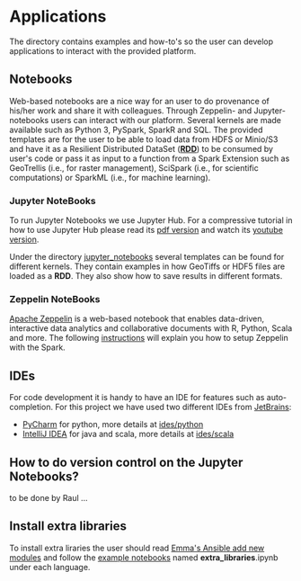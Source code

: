 # Applications

The directory contains examples and how-to's so the user can develop applications to interact with the provided platform.

## Notebooks

Web-based notebooks are a nice way for an user to do provenance of his/her work and share it with colleagues. Through Zeppelin- and Jupyter- notebooks users can interact with our platform. Several kernels are made available such as Python 3, PySpark, SparkR and SQL. The provided templates are for the user to be able to load data from HDFS or Minio/S3 and have it as a Resilient Distributed DataSet ([**RDD**](https://spark.apache.org/docs/latest/programming-guide.html#resilient-distributed-datasets-rdds)) to be consumed by user's code or pass it as input to a function from a Spark Extension such as GeoTrellis (i.e., for raster management), SciSpark (i.e., for scientific computations) or SparkML (i.e., for machine learning).

### Jupyter NoteBooks
To run Jupyter Notebooks we use Jupyter Hub. For a compressive tutorial in how to use Jupyter Hub please read its [pdf version](https://github.com/jupyterhub/jupyterhub-tutorial/blob/master/JupyterHub.pdf) and watch its [youtube version](https://youtu.be/gSVvxOchT8Y).

Under the directory [jupyter_notebooks](./notebooks/) several templates can be found for different kernels. They contain examples in how GeoTiffs or HDF5 files are loaded as a **RDD**. They also show how to save results in different formats.

### Zeppelin NoteBooks
[Apache Zeppelin](https://zeppelin.apache.org/) is a web-based notebook that enables data-driven, interactive data analytics and collaborative documents with R, Python, Scala and more. The following [instructions](https://zeppelin.apache.org/docs/0.7.2/interpreter/spark.html) will explain you how to setup Zeppelin with the Spark.

## IDEs

For code development it is handy to have an IDE for features such as auto-completion. For this project we have used two different IDEs from [JetBrains](https://www.jetbrains.com/):
* [PyCharm](https://www.jetbrains.com/pycharm/) for python, more details at [ides/python](ides/python)
* [IntelliJ IDEA](https://www.jetbrains.com/idea/) for java and scala, more details at [ides/scala](ides/scala)

## How to do version control on the Jupyter Notebooks?
to be done by Raul ... 

## Install extra libraries
To install extra liraries the user should read [Emma's Ansible add new modules](https://github.com/nlesc-sherlock/emma/blob/remote_debugging/ansible.md#add-new-modules) and follow the [example notebooks](notebooks/examples) named **extra_libraries**.ipynb under each language.

